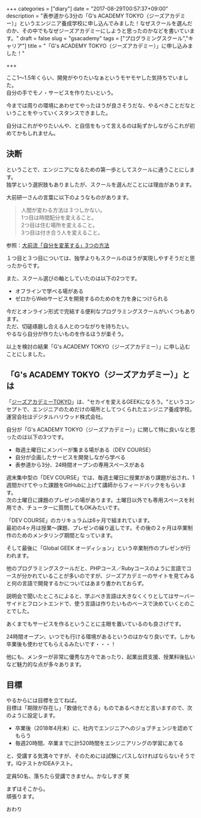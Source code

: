 +++
categories = ["diary"]
date = "2017-08-29T00:57:37+09:00"
description = "表参道から3分の「G's ACADEMY TOKYO（ジーズアカデミー）」というエンジニア養成学校に申し込んでみました！なぜスクールを選んだのか、その中でもなぜジーズアカデミーにしようと思ったのかなどを書いています。"
draft = false 
slug = "gsacademy"
tags = ["プログラミングスクール","キャリア"]
title = "「G's ACADEMY TOKYO（ジーズアカデミー）」に申し込みました！"

+++

ここ1〜1.5年くらい、開発がやりたいなぁというモヤモヤした気持ちでいました。  
自分の手でモノ・サービスを作りたいという。

今までは周りの環境にあわせてやったほうが良さそうだな、やるべきことだなということをやっていくスタンスできました。

自分はこれがやりたいんや、と自信をもって言えるのは恥ずかしながらこれが初めてかもしれません。

## 決断

ということで、エンジニアになるための第一歩としてスクールに通うことにします。  
独学という選択肢もありましたが、スクールを選んだことには理由があります。

大前研一さんの言葉に以下のようなものがあります。


>人間が変わる方法は３つしかない。  
>1つ目は時間配分を変えること。  
>2つ目は住む場所を変えること。  
>3つ目は付き合う人を変えること。  

参照：[大前流「自分を変革する」3つの方法](http://president.jp/articles/-/17083)


１つ目と３つ目については、独学よりもスクールのほうが実現しやすそうだと思ったからです。

また、スクール選びの軸としていたのは以下の2つです。  


- オフラインで学べる場がある
- ゼロからWebサービスを開発するのためのを力を身につけられる

今だとオンライン形式で完結する便利なプログラミングスクールがいくつもあります。  
ただ、切磋琢磨し合える人とのつながりを持ちたい。  
やるなら自分が作りたいものを作るほうが楽そう。

以上を検討の結果「G's ACADEMY TOKYO（ジーズアカデミー）」に申し込むことにしました。

## 「G's ACADEMY TOKYO（ジーズアカデミー）」とは

「[ジーズアカデミーTOKYO](http://gsacademy.tokyo/)」は、"セカイを変えるGEEKになろう。"というコンセプトで、エンジニアのためだけの場所としてつくられたエンジニア養成学校。運営会社はデジタルハリウッド株式会社。


自分が「G's ACADEMY TOKYO（ジーズアカデミー）」に関して特に良いなと思ったのは以下の3つです。  
  
- 毎週土曜日にメンバーが集まる場がある（DEV COURSE）
- 自分が企画したサービスを開発しながら学べる
- 表参道から3分、24時間オープンの専用スペースがある

週末集中型の「DEV COURSE」では、毎週土曜日に授業があり課題が出され、1週間かけてやった課題をGitHubに上げて講師からフィードバックをもらいます。  
次の土曜日に課題のプレゼンの場があります。土曜日以外でも専用スペースを利用でき、チューターに質問してもOKみたいです。


「DEV COURSE」のカリキュラムは6ヶ月で組まれています。  
最初の4ヶ月は授業〜課題、プレゼンの繰り返しです。その後の２ヶ月は卒業制作のためのメンタリング期間となっています。

そして最後に「Global GEEK オーディション」という卒業制作のプレゼンが行われます。

他のプログラミングスクールだと、PHPコース／Rubyコースのように言語でコースが分かれていることが多いのですが、ジーズアカデミーのサイトを見てみると何の言語で開発するかについてはあまり書かれておらず。  

説明会で聞いたところによると、学ぶべき言語は大きなくくりとしてはサーバーサイドとフロントエンドで、使う言語は作りたいものベースで決めていくとのことでした。

あくまでもサービスを作るということに主眼を置いているのも良さげです。


24時間オープン、いつでも行ける環境があるというのはかなり良いです。しかも卒業後も使わせてもらえるみたいです・・・！

他にも、メンターが非常に優秀な方々であったり、起業出資支援、授業料後払いなど魅力的な点が多々あります。

## 目標

やるからには目標を立てねば。  
目標は「期限が存在し」「数値化できる」ものであるべきだと言いますので、次のように設定します。  

- 卒業後（2018年4月末）に、社内でエンジニアへのジョブチェンジを認めてもらう
- 毎週20時間、卒業までに計520時間をエンジニアリングの学習にあてる


と、受講する気満々ですが、そのためには試験にパスしなければならないそうです。IQテストかIDEAテスト。  

定員50名、落ちたら受講できません。かなしすぎ 笑

まずはそこから。  
頑張ります。

おわり

